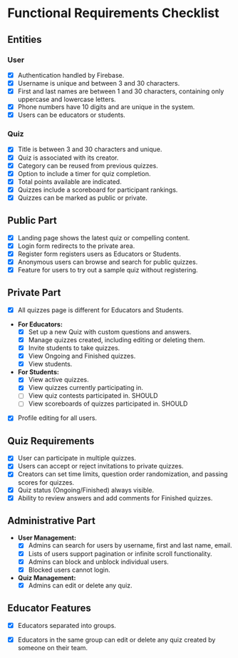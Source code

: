 # Functional Requirements Checklist

## Entities

### User
- [x] Authentication handled by Firebase.
- [x] Username is unique and between 3 and 30 characters.
- [x] First and last names are between 1 and 30 characters, containing only uppercase and lowercase letters.
- [x] Phone numbers have 10 digits and are unique in the system.
- [x] Users can be educators or students.

### Quiz
- [x] Title is between 3 and 30 characters and unique.
- [x] Quiz is associated with its creator.
- [x] Category can be reused from previous quizzes.
- [x] Option to include a timer for quiz completion.
- [x] Total points available are indicated.
- [x] Quizzes include a scoreboard for participant rankings.
- [x] Quizzes can be marked as public or private.

## Public Part
- [x] Landing page shows the latest quiz or compelling content.
- [x] Login form redirects to the private area.
- [x] Register form registers users as Educators or Students.
- [x] Anonymous users can browse and search for public quizzes.
- [x] Feature for users to try out a sample quiz without registering.

## Private Part
- [x] All quizzes page is different for Educators and Students.
- **For Educators:**
  - [x] Set up a new Quiz with custom questions and answers.
  - [x] Manage quizzes created, including editing or deleting them.
  - [x] Invite students to take quizzes.
  - [x] View Ongoing and Finished quizzes.
  - [x] View students.
- **For Students:**
  - [x] View active quizzes.
  - [x] View quizzes currently participating in.
  - [ ] View quiz contests participated in. SHOULD
  - [ ] View scoreboards of quizzes participated in. SHOULD
- [x] Profile editing for all users.

## Quiz Requirements
- [x] User can participate in multiple quizzes.
- [x] Users can accept or reject invitations to private quizzes.
- [x] Creators can set time limits, question order randomization, and passing scores for quizzes.
- [x] Quiz status (Ongoing/Finished) always visible.
- [x] Ability to review answers and add comments for Finished quizzes.

## Administrative Part
- **User Management:**
  - [x] Admins can search for users by username, first and last name, email.
  - [x] Lists of users support pagination or infinite scroll functionality.
  - [x] Admins can block and unblock individual users.
  - [x] Blocked users cannot login.
- **Quiz Management:**
  - [x] Admins can edit or delete any quiz.

## Educator Features 
- [x] Educators separated into groups.
- [x] Educators in the same group can edit or delete any quiz created by someone on their team.



